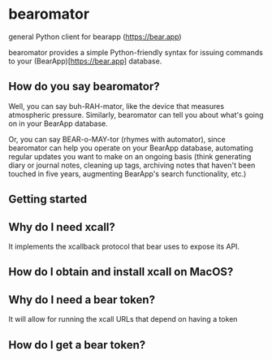 # bearomator
general Python client for bearapp (https://bear.app)

bearomator provides a simple Python-friendly syntax for issuing commands to
your (BearApp)[https://bear.app] database.

## How do you say bearomator?

Well, you can say buh-RAH-mator, like the device that measures atmospheric
pressure. Similarly, bearomator can tell you about what's going on in your
BearApp database.

Or, you can say BEAR-o-MAY-tor (rhymes with automator), since bearomator
can help you operate on your BearApp database, automating regular updates
you want to make on an ongoing basis (think generating diary or journal
notes, cleaning up tags, archiving notes that haven't been touched in five
years, augmenting BearApp's search functionality, etc.)

## Getting started



## Why do I need xcall?

It implements the xcallback protocol that bear uses to expose its API.

## How do I obtain and install xcall on MacOS?

## Why do I need a bear token?

 It will allow for running the xcall URLs that
   depend on having a token

## How do I get a bear token?
